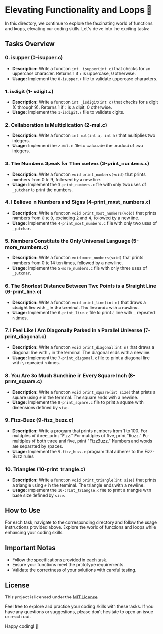 # Elevating Functionality and Loops 🌟

In this directory, we continue to explore the fascinating world of functions and loops, elevating our coding skills. Let's delve into the exciting tasks:

## Tasks Overview

### 0. isupper (0-isupper.c)

- **Description:** Write a function `int _isupper(int c)` that checks for an uppercase character. Returns 1 if `c` is uppercase, 0 otherwise.
- **Usage:** Implement the `0-isupper.c` file to validate uppercase characters.

### 1. isdigit (1-isdigit.c)

- **Description:** Write a function `int _isdigit(int c)` that checks for a digit (0 through 9). Returns 1 if `c` is a digit, 0 otherwise.
- **Usage:** Implement the `1-isdigit.c` file to validate digits.

### 2. Collaboration is Multiplication (2-mul.c)

- **Description:** Write a function `int mul(int a, int b)` that multiplies two integers.
- **Usage:** Implement the `2-mul.c` file to calculate the product of two integers.

### 3. The Numbers Speak for Themselves (3-print_numbers.c)

- **Description:** Write a function `void print_numbers(void)` that prints numbers from 0 to 9, followed by a new line.
- **Usage:** Implement the `3-print_numbers.c` file with only two uses of `_putchar` to print the numbers.

### 4. I Believe in Numbers and Signs (4-print_most_numbers.c)

- **Description:** Write a function `void print_most_numbers(void)` that prints numbers from 0 to 9, excluding 2 and 4, followed by a new line.
- **Usage:** Implement the `4-print_most_numbers.c` file with only two uses of `_putchar`.

### 5. Numbers Constitute the Only Universal Language (5-more_numbers.c)

- **Description:** Write a function `void more_numbers(void)` that prints numbers from 0 to 14 ten times, followed by a new line.
- **Usage:** Implement the `5-more_numbers.c` file with only three uses of `_putchar`.

### 6. The Shortest Distance Between Two Points is a Straight Line (6-print_line.c)

- **Description:** Write a function `void print_line(int n)` that draws a straight line with `_` in the terminal. The line ends with a newline.
- **Usage:** Implement the `6-print_line.c` file to print a line with `_` repeated `n` times.

### 7. I Feel Like I Am Diagonally Parked in a Parallel Universe (7-print_diagonal.c)

- **Description:** Write a function `void print_diagonal(int n)` that draws a diagonal line with `\` in the terminal. The diagonal ends with a newline.
- **Usage:** Implement the `7-print_diagonal.c` file to print a diagonal line with `\` repeated `n` times.

### 8. You Are So Much Sunshine in Every Square Inch (8-print_square.c)

- **Description:** Write a function `void print_square(int size)` that prints a square using `#` in the terminal. The square ends with a newline.
- **Usage:** Implement the `8-print_square.c` file to print a square with dimensions defined by `size`.

### 9. Fizz-Buzz (9-fizz_buzz.c)

- **Description:** Write a program that prints numbers from 1 to 100. For multiples of three, print "Fizz." For multiples of five, print "Buzz." For multiples of both three and five, print "FizzBuzz." Numbers and words are separated by spaces.
- **Usage:** Implement the `9-fizz_buzz.c` program that adheres to the Fizz-Buzz rules.

### 10. Triangles (10-print_triangle.c)

- **Description:** Write a function `void print_triangle(int size)` that prints a triangle using `#` in the terminal. The triangle ends with a newline.
- **Usage:** Implement the `10-print_triangle.c` file to print a triangle with base size defined by `size`.

## How to Use

For each task, navigate to the corresponding directory and follow the usage instructions provided above. Explore the world of functions and loops while enhancing your coding skills.

## Important Notes

- Follow the specifications provided in each task.
- Ensure your functions meet the prototype requirements.
- Validate the correctness of your solutions with careful testing.

## License

This project is licensed under the [MIT License](LICENSE).

Feel free to explore and practice your coding skills with these tasks. If you have any questions or suggestions, please don't hesitate to open an issue or reach out.

Happy coding! 🚀
